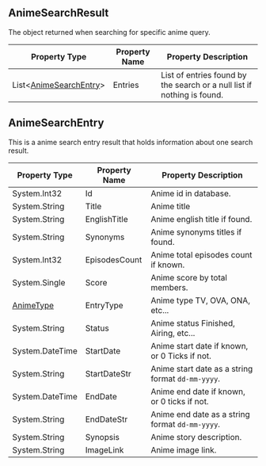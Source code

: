 ## AnimeSearchResult
The object returned when searching for specific anime query.

| Property Type | Property Name | Property Description |
| ------------- | ------------- | -------------------- |
| List<[AnimeSearchEntry]> | Entries | List of entries found by the search or a null list if nothing is found.|

## AnimeSearchEntry
This is a anime search entry result that holds information about one search result.

| Property Type | Property Name | Property Description |
| ------------- | ------------- | -------------------- |
| System.Int32 | Id | Anime id in database. |
| System.String | Title | Anime title |
| System.String | EnglishTitle |  Anime english title if found. |
| System.String | Synonyms | Anime synonyms titles if found. |
| System.Int32 | EpisodesCount | Anime total episodes count if known. |
| System.Single | Score | Anime score by total members. |
| [AnimeType] | EntryType | Anime type TV, OVA, ONA, etc... |
| System.String | Status | Anime status Finished, Airing, etc... |
| System.DateTime | StartDate | Anime start date if known, or 0 Ticks if not. |
| System.String | StartDateStr | Anime start date as a string format `dd-mm-yyyy`. |
| System.DateTime | EndDate | Anime end date if known, or 0 ticks if not. |
| System.String | EndDateStr | Anime end date as a string format `dd-mm-yyyy`. |
| System.String | Synopsis | Anime story description. |
| System.String | ImageLink | Anime image link. |

[AnimeSearchEntry]: <#animesearchentry>
[System.String]: <https://msdn.microsoft.com/en-us/library/system.string(v=vs.110).aspx>
[System.Int32]: <https://msdn.microsoft.com/en-us/library/system.int32(v=vs.80).aspx>
[System.DateTime]: <https://msdn.microsoft.com/en-us/library/system.datetime(v=vs.110).aspx>
[AnimeType]: <https://github.com/i3dprogrammer/myanimelistAPI-wrapper/blob/master/docs/Enumerations.md#animetype>
[System.Single]: <https://msdn.microsoft.com/en-us/library/system.single(v=vs.80).aspx>
[List]: <https://msdn.microsoft.com/en-us/library/6sh2ey19(v=vs.110).aspx>
